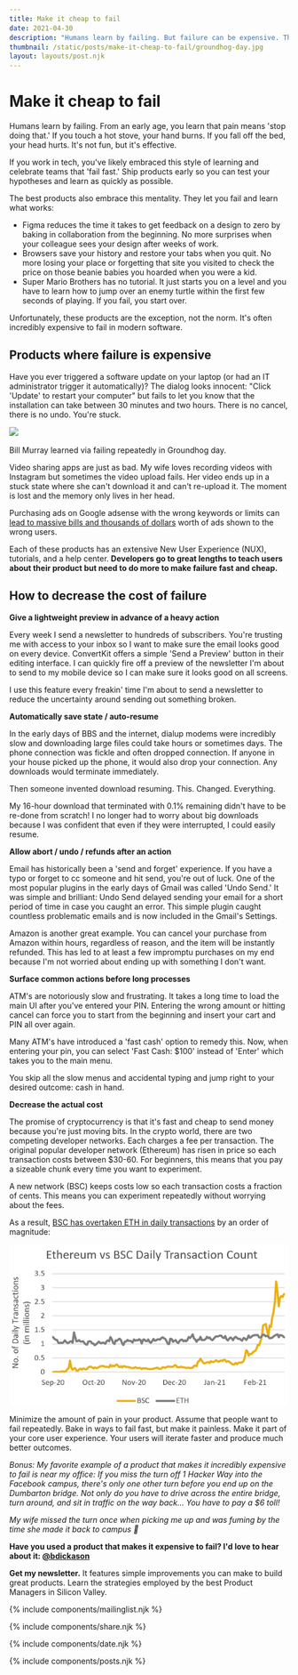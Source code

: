 ```yaml
---
title: Make it cheap to fail
date: 2021-04-30
description: "Humans learn by failing. But failure can be expensive. The best products let you fail fast without long wait times or increased costs. They make it cheap to fail."
thumbnail: /static/posts/make-it-cheap-to-fail/groundhog-day.jpg
layout: layouts/post.njk
---
```


# Make it cheap to fail

Humans learn by failing. From an early age, you learn that pain means 'stop doing that.' If you touch a hot stove, your hand burns. If you fall off the bed, your head hurts. It's not fun, but it's effective.

If you work in tech, you've likely embraced this style of learning and celebrate teams that 'fail fast.' Ship products early so you can test your hypotheses and learn as quickly as possible.

The best products also embrace this mentality. They let you fail and learn what works:

* Figma reduces the time it takes to get feedback on a design to zero by baking in collaboration from the beginning. No more surprises when your colleague sees your design after weeks of work.
* Browsers save your history and restore your tabs when you quit. No more losing your place or forgetting that site you visited to check the price on those beanie babies you hoarded when you were a kid. 
* Super Mario Brothers has no tutorial. It just starts you on a level and you have to learn how to jump over an enemy turtle within the first few seconds of playing. If you fail, you start over.

Unfortunately, these products are the exception, not the norm. It's often incredibly expensive to fail in modern software.

## Products where failure is expensive

Have you ever triggered a software update on your laptop (or had an IT administrator trigger it automatically)? The dialog looks innocent: "Click 'Update' to restart your computer" but fails to let you know that the installation can take between 30 minutes and two hours. There is no cancel, there is no undo. You're stuck.

<img src="{{ thumbnail }}" />
<p class="caption">Bill Murray learned via failing repeatedly in Groundhog day.</p>

Video sharing apps are just as bad. My wife loves recording videos with Instagram but sometimes the video upload fails. Her video ends up in a stuck state where she can't download it and can't re-upload it. The moment is lost and the memory only lives in her head.

Purchasing ads on Google adsense with the wrong keywords or limits can [lead to massive bills and thousands of dollars](https://www.reddit.com/r/PPC/comments/e4ning/google_spent_75x_my_daily_budget_so_far/) worth of ads shown to the wrong users.

Each of these products has an extensive New User Experience (NUX), tutorials, and a help center. **Developers go to great lengths to teach users about their product but need to do more to make failure fast and cheap.**

## How to decrease the cost of failure

**Give a lightweight preview in advance of a heavy action**

Every week I send a newsletter to hundreds of subscribers. You're trusting me with access to your inbox so I want to make sure the email looks good on every device. ConvertKit offers a simple 'Send a Preview' button in their editing interface. I can quickly fire off a preview of the newsletter I'm about to send to my mobile device so I can make sure it looks good on all screens.

I use this feature every freakin' time I'm about to send a newsletter to reduce the uncertainty around sending out something broken.

**Automatically save state / auto-resume**

In the early days of BBS and the internet, dialup modems were incredibly slow and downloading large files could take hours or sometimes days. The phone connection was fickle and often dropped connection. If anyone in your house picked up the phone, it would also drop your connection. Any downloads would terminate immediately.

Then someone invented download resuming. This. Changed. Everything.

My 16-hour download that terminated with 0.1% remaining didn't have to be re-done from scratch! I no longer had to worry about big downloads because I was confident that even if they were interrupted, I could easily resume.

**Allow abort / undo / refunds after an action**

Email has historically been a 'send and forget' experience. If you have a typo or forget to cc someone and hit send, you're out of luck. One of the most popular plugins in the early days of Gmail was called 'Undo Send.' It was simple and brilliant: Undo Send delayed sending your email for a short period of time in case you caught an error. This simple plugin caught countless problematic emails and is now included in the Gmail's Settings.

Amazon is another great example. You can cancel your purchase from Amazon within hours, regardless of reason, and the item will be instantly refunded. This has led to at least a few impromptu purchases on my end because I'm not worried about ending up with something I don't want.

**Surface common actions before long processes**

ATM's are notoriously slow and frustrating. It takes a long time to load the main UI after you've entered your PIN. Entering the wrong amount or hitting cancel can force you to start from the beginning and insert your cart and PIN all over again.

Many ATM's have introduced a 'fast cash' option to remedy this. Now, when entering your pin, you can select 'Fast Cash: $100' instead of 'Enter' which takes you to the main menu.

You skip all the slow menus and accidental typing and jump right to your desired outcome: cash in hand.

**Decrease the actual cost**

The promise of cryptocurrency is that it's fast and cheap to send money because you're just moving bits. In the crypto world, there are two competing developer networks. Each charges a fee per transaction. The original popular developer network (Ethereum) has risen in price so each transaction costs between $30-60. For beginners, this means that you pay a sizeable chunk every time you want to experiment.

A new network (BSC) keeps costs low so each transaction costs a fraction of cents. This means you can experiment repeatedly without worrying about the fees.

As a result, [BSC has overtaken ETH in daily transactions](https://www.coindesk.com/pancakeswap-binance-smart-chain-flippening-ethereum-transactions) by an order of magnitude:

<img src="/static/posts/make-it-cheap-to-fail/eth-vs-bsc.png" />

Minimize the amount of pain in your product. Assume that people want to fail repeatedly. Bake in ways to fail fast, but make it painless. Make it part of your core user experience. Your users will iterate faster and produce much better outcomes.

*Bonus: My favorite example of a product that makes it incredibly expensive to fail is near my office: If you miss the turn off 1 Hacker Way into the Facebook campus, there's only one other turn before you end up on the Dumbarton bridge. Not only do you have to drive across the entire bridge, turn around, and sit in traffic on the way back... You have to pay a $6 toll!*

*My wife missed the turn once when picking me up and was fuming by the time she made it back to campus 😤*

**Have you used a product that makes it expensive to fail? I'd love to hear about it:  [@bdickason](http://twitter.com/bdickason)**

<strong>Get my newsletter.</strong>  It features simple improvements you can make to build great products. Learn the strategies employed by the best Product Managers in Silicon Valley.


{% include components/mailinglist.njk %}

{% include components/share.njk %}

{% include components/date.njk %}

{% include components/posts.njk %}
